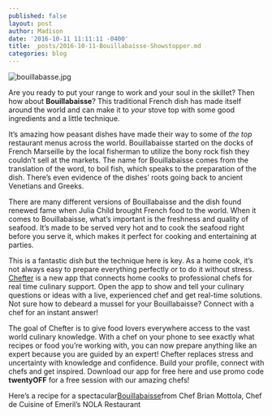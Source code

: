 ```yaml
---
published: false
layout: post
author: Madison
date: '2016-10-11 11:11:11 -0400'
title: _posts/2016-10-11-Bouillabaisse-Showstopper.md
categories: blog
---
```

![bouillabasse.jpg]({{site.baseurl}}/img/bouillabasse.jpg)


Are you ready to put your range to work and your soul in the skillet? Then how about **Bouillabaisse**? This traditional French dish has made itself around the world and can make it to _your_ stove top with some good ingredients and a little technique. 


It’s amazing how peasant dishes have made their way to some of _the top_ restaurant menus across the world. Bouillabaisse started on the docks of French Marseille by the local fisherman to utilize the bony rock fish they couldn’t sell at the markets. The name for Bouillabaisse comes from the translation of the word, to boil fish, which speaks to the preparation of the dish.  There’s even evidence of the dishes’ roots going back to ancient Venetians and Greeks.


There are many different versions of Bouillabaisse and the dish found renewed fame when Julia Child brought French food to the world. When it comes to Bouillabaisse, what’s important is the freshness and quality of seafood. It’s made to be served very hot and to cook the seafood right before you serve it, which makes it perfect for cooking and entertaining at parties. 


This is a fantastic dish but the technique here is key. As a home cook, it’s not always easy to prepare everything perfectly or to do it without stress. [Chefter](http://apple.co/2cvLq04) is a new app that connects home cooks to professional chefs for real time culinary support. Open the app to show and tell your culinary questions or ideas with a live, experienced chef and get real-time solutions. Not sure how to debeard a mussel for your Bouillabaisse? Connect with a chef for an instant answer!


The goal of Chefter is to give food lovers everywhere access to the vast world culinary knowledge. With a chef on your phone to see exactly what recipes or food you’re working with, you can now prepare anything like an expert because you are guided by an expert! Chefter replaces stress and uncertainty with knowledge and confidence. Build your profile, connect with chefs and get inspired. Download our app for free here and use promo code **twentyOFF** for a free session with our amazing chefs! 


Here’s a recipe for a spectacular[Bouillabaisse](http://bit.ly/2c5FCbl)from Chef Brian Mottola, Chef de Cuisine of Emeril’s NOLA Restaurant
